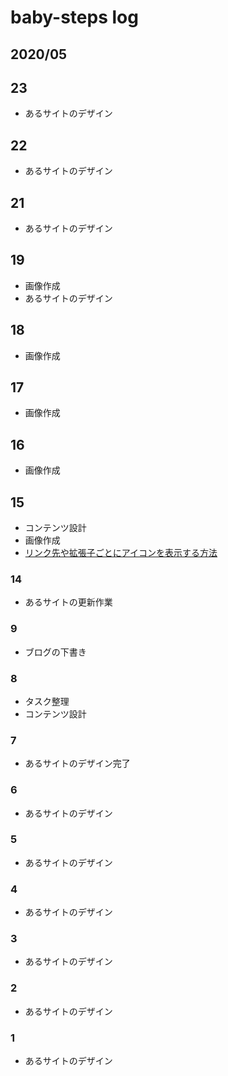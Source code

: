 
# baby-steps log

## 2020/05

## 23

* あるサイトのデザイン

## 22

* あるサイトのデザイン

## 21

* あるサイトのデザイン

## 19

* 画像作成
* あるサイトのデザイン

## 18

* 画像作成

## 17

* 画像作成

## 16

* 画像作成

## 15

* コンテンツ設計
* 画像作成
* [リンク先や拡張子ごとにアイコンを表示する方法](https://www.nxworld.net/tips/change-the-icon-for-each-extension.html)

### 14

* あるサイトの更新作業

### 9

* ブログの下書き

### 8

* タスク整理
* コンテンツ設計

### 7

* あるサイトのデザイン完了

### 6

* あるサイトのデザイン

### 5

* あるサイトのデザイン

### 4

* あるサイトのデザイン

### 3

* あるサイトのデザイン

### 2

* あるサイトのデザイン

### 1

* あるサイトのデザイン